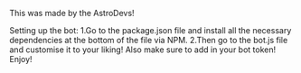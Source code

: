 This was made by the AstroDevs!

Setting up the bot:
1.Go to the package.json file and install all the necessary dependencies at the bottom of the file via NPM.
2.Then go to the bot.js file and customise it to your liking! Also make sure to add in your bot token!
Enjoy!
